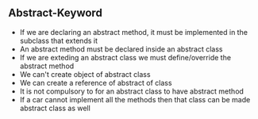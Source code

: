## Abstract-Keyword

- If we are declaring an abstract method, it must be implemented in the subclass that extends it
- An abstract method must be declared inside an abstract class
- If we are exteding an abstract class we must define/override the abstract method
- We can't create object of abstract class
- We can create a reference of abstract of class
- It is not compulsory to for an abstract class to have abstract method
- If a car cannot implement all the methods then that class can be made abstract class as well
